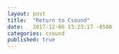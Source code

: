 ```yaml
---
layout: post
title:  "Return to Csound"
date:   2017-12-06 13:23:17 -0500
categories: csound 
published: true
---
```

